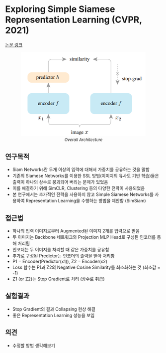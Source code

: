 # Exploring Simple Siamese Representation Learning (CVPR, 2021)

[논문 링크](https://openaccess.thecvf.com/content/CVPR2021/html/Chen_Exploring_Simple_Siamese_Representation_Learning_CVPR_2021_paper.html)

<p align="center">
    <img width="400" alt='fig1' src="./img/01_02_01.png?raw=true"></br>
    <em><font size=2>Overall Architecture</font></em>
</p>

## 연구목적
- Siam Networks란 두개 이상의 입력에 대해서 가중치를 공유하는 것을 말함 
- 기존의 Siamese Networks를 이용한 SSL 방법(이미지의 유사도 기반 학습)들은 출력이 하나의 상수로 붕괴되어 버리는 문제가 있었음 
- 이를 해결하기 위해 SimCLR, Clustering 등의 다양한 전략이 사용되었음 
- 본 연구에서는 추가적인 전략을 사용하지 않고 Simple Siamese Networks를 사용하여 Representation Learning을 수행하는 방법을 제안함 (SimSiam) 

## 접근법
- 하나의 입력 이미지로부터 Augmented된 이미지 2개를 입력으로 받음 
- 두 이미지는 Backbone 네트워크와 Projection MLP Head로 구성된 인코더를 통해 처리됨 
- 인코더는 두 이미지를 처리할 때 같은 가중치를 공유함 
- 추가로 구성된 Predictor는 인코더의 출력을 받아 처리함 
- P1 = Encoder(Predictor(x1)), Z2 = Encoder(x2) 
- Loss 함수는 P1과 Z2의 Negative Cosine Similarity를 최소화하는 것 (최소값 = -1) 
- Z1 (or Z2)는 Stop Gradient로 처리 (상수로 취급) 

## 실험결과
- Stop Gradient의 결과 Collapsing 현상 해결 
- 좋은 Representation Learning 성능을 보임 

## 의견
- 수정할 방법 생각해보기